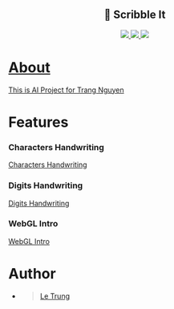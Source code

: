 <h2 align="center"> 🎨 Scribble It</h2>
<p align="center">
  <a href="https://github.com/kiritoroo/scribble-it/issues">
    <img src="https://img.shields.io/github/issues/kiritoroo/scribble-it"/> 
  </a>
  <a href="https://github.com/kiritoroo/scribble-it/network/members">
    <img src="https://img.shields.io/github/forks/kiritoroo/scribble-it"/> 
  </a>  
  <a href="https://github.com/kiritoroo/scribble-it/stargazers">
    <img src="https://img.shields.io/github/stars/kiritoroo/scribble-it"/> 
</p>

# About
This is AI Project for [Trang Nguyen](https://github.com/TrangNguyen331/scribble-it)

# Features
### Characters Handwriting
[Characters Handwriting](https://github.com/kiritoroo/scribble-it/blob/master/capture/characters-handwriting.png)


### Digits Handwriting
[Digits Handwriting](https://github.com/kiritoroo/scribble-it/blob/master/capture/digits-handwriting.png)


### WebGL Intro
[WebGL Intro](https://github.com/kiritoroo/scribble-it/blob/master/capture/webgl-intro.png)

# Author 
- > [Le Trung](https://github.com/kiritoroo/scribble-it)
